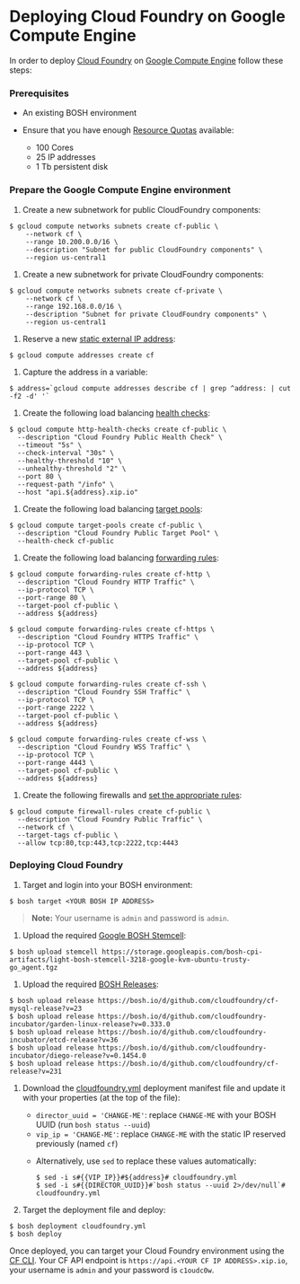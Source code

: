 # Deploying Cloud Foundry on Google Compute Engine

In order to deploy [Cloud Foundry](https://www.cloudfoundry.org/) on [Google Compute Engine](https://cloud.google.com/) follow these steps:

### Prerequisites

* An existing BOSH environment

* Ensure that you have enough [Resource Quotas](https://cloud.google.com/compute/docs/resource-quotas) available:
    - 100 Cores
    - 25 IP addresses
    - 1 Tb persistent disk

### Prepare the Google Compute Engine environment

1. Create a new subnetwork for public CloudFoundry components:

  ```
  $ gcloud compute networks subnets create cf-public \
      --network cf \
      --range 10.200.0.0/16 \
      --description "Subnet for public CloudFoundry components" \
      --region us-central1
  ```

1. Create a new subnetwork for private CloudFoundry components:

  ```
  $ gcloud compute networks subnets create cf-private \
      --network cf \
      --range 192.168.0.0/16 \
      --description "Subnet for private CloudFoundry components" \
      --region us-central1
  ```

1. Reserve a new [static external IP address](https://cloud.google.com/compute/docs/instances-and-network#reserve_new_static):

  ```
  $ gcloud compute addresses create cf
  ```

1. Capture the address in a variable:

  ```
  $ address=`gcloud compute addresses describe cf | grep ^address: | cut -f2 -d' '`
  ```

1. Create the following load balancing [health checks](https://cloud.google.com/compute/docs/load-balancing/health-checks):

  ```
  $ gcloud compute http-health-checks create cf-public \
    --description "Cloud Foundry Public Health Check" \
    --timeout "5s" \
    --check-interval "30s" \
    --healthy-threshold "10" \
    --unhealthy-threshold "2" \
    --port 80 \
    --request-path "/info" \
    --host "api.${address}.xip.io"
  ```

1. Create the following load balancing [target pools](https://cloud.google.com/compute/docs/load-balancing/network/target-pools):

  ```
  $ gcloud compute target-pools create cf-public \
    --description "Cloud Foundry Public Target Pool" \
    --health-check cf-public
  ```

1. Create the following load balancing [forwarding rules](https://cloud.google.com/compute/docs/load-balancing/network/forwarding-rules):

  ```
  $ gcloud compute forwarding-rules create cf-http \
    --description "Cloud Foundry HTTP Traffic" \
    --ip-protocol TCP \
    --port-range 80 \
    --target-pool cf-public \
    --address ${address}
  ```

  ```
  $ gcloud compute forwarding-rules create cf-https \
    --description "Cloud Foundry HTTPS Traffic" \
    --ip-protocol TCP \
    --port-range 443 \
    --target-pool cf-public \
    --address ${address}
  ```

  ```
  $ gcloud compute forwarding-rules create cf-ssh \
    --description "Cloud Foundry SSH Traffic" \
    --ip-protocol TCP \
    --port-range 2222 \
    --target-pool cf-public \
    --address ${address}
  ```

  ```
  $ gcloud compute forwarding-rules create cf-wss \
    --description "Cloud Foundry WSS Traffic" \
    --ip-protocol TCP \
    --port-range 4443 \
    --target-pool cf-public \
    --address ${address}
  ```

1. Create the following firewalls and [set the appropriate rules](https://cloud.google.com/compute/docs/networking#addingafirewall):

  ```
  $ gcloud compute firewall-rules create cf-public \
    --description "Cloud Foundry Public Traffic" \
    --network cf \
    --target-tags cf-public \
    --allow tcp:80,tcp:443,tcp:2222,tcp:4443
  ```

### Deploying Cloud Foundry

1. Target and login into your BOSH environment:

  ```
  $ bosh target <YOUR BOSH IP ADDRESS>
  ```

  > **Note:** Your username is `admin` and password is `admin`.

1. Upload the required [Google BOSH Stemcell](http://bosh.io/docs/stemcell.html):

  ```
  $ bosh upload stemcell https://storage.googleapis.com/bosh-cpi-artifacts/light-bosh-stemcell-3218-google-kvm-ubuntu-trusty-go_agent.tgz
  ```

1. Upload the required [BOSH Releases](http://bosh.io/docs/release.html):

  ```
  $ bosh upload release https://bosh.io/d/github.com/cloudfoundry/cf-mysql-release?v=23
  $ bosh upload release https://bosh.io/d/github.com/cloudfoundry-incubator/garden-linux-release?v=0.333.0
  $ bosh upload release https://bosh.io/d/github.com/cloudfoundry-incubator/etcd-release?v=36
  $ bosh upload release https://bosh.io/d/github.com/cloudfoundry-incubator/diego-release?v=0.1454.0
  $ bosh upload release https://bosh.io/d/github.com/cloudfoundry/cf-release?v=231
  ```

1. Download the [cloudfoundry.yml](https://raw.githubusercontent.com/cloudfoundry-incubator/bosh-google-cpi-release/master/docs/cloudfoundry.yml) deployment manifest file and update it with your properties (at the top of the file):
    - `director_uuid = 'CHANGE-ME'`: replace `CHANGE-ME` with your BOSH UUID (run `bosh status --uuid`)
    - `vip_ip = 'CHANGE-ME'`: replace `CHANGE-ME` with the static IP reserved previously (named `cf`)

    * Alternatively, use `sed` to replace these values automatically:

      ```
      $ sed -i s#{{VIP_IP}}#${address}# cloudfoundry.yml
      $ sed -i s#{{DIRECTOR_UUID}}#`bosh status --uuid 2>/dev/null`# cloudfoundry.yml
      ```


1. Target the deployment file and deploy:

  ```
  $ bosh deployment cloudfoundry.yml
  $ bosh deploy
  ```

Once deployed, you can target your Cloud Foundry environment using the [CF CLI](http://docs.cloudfoundry.org/cf-cli/). Your CF API endpoint is `https://api.<YOUR CF IP ADDRESS>.xip.io`, your username is `admin` and your password is `c1oudc0w`.
